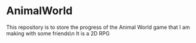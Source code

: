 # AnimalWorld
This repository is to store the progress of the Animal World game that I am making with some friends\n
It is a 2D RPG
